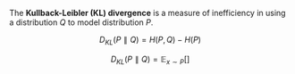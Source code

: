 The **Kullback-Leibler (KL) divergence** is a measure of inefficiency in using a distribution $Q$ to model distribution $P$.

$$
D_{KL} (P \parallel Q) = H(P, Q) - H(P)
$$

$$
D_{KL}(P \parallel Q) = \mathbb{E}_{x \sim P}\left[\right]
$$